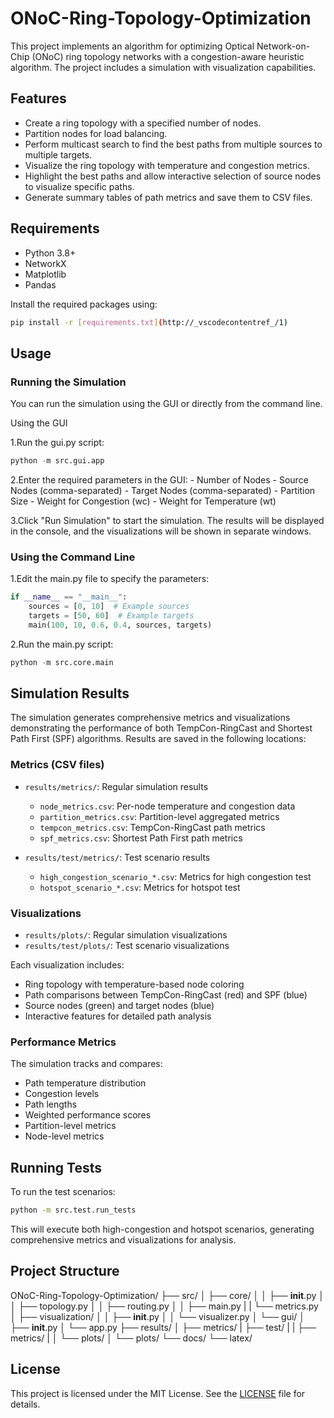 # ONoC-Ring-Topology-Optimization

This project implements an algorithm for optimizing Optical Network-on-Chip (ONoC) ring topology networks with a congestion-aware heuristic algorithm. The project includes a simulation with visualization capabilities.

## Features

- Create a ring topology with a specified number of nodes.
- Partition nodes for load balancing.
- Perform multicast search to find the best paths from multiple sources to multiple targets.
- Visualize the ring topology with temperature and congestion metrics.
- Highlight the best paths and allow interactive selection of source nodes to visualize specific paths.
- Generate summary tables of path metrics and save them to CSV files.

## Requirements

- Python 3.8+
- NetworkX
- Matplotlib
- Pandas

Install the required packages using:

```sh
pip install -r [requirements.txt](http://_vscodecontentref_/1)
```

## Usage

### Running the Simulation

You can run the simulation using the GUI or directly from the command line.

Using the GUI

1.Run the gui.py script:

```python
python -m src.gui.app
```

2.Enter the required parameters in the GUI:
    - Number of Nodes
    - Source Nodes (comma-separated)
    - Target Nodes (comma-separated)
    - Partition Size
    - Weight for Congestion (wc)
    - Weight for Temperature (wt)

3.Click "Run Simulation" to start the simulation. The results will be displayed in the console, and the visualizations will be shown in separate windows.

### Using the Command Line

1.Edit the main.py file to specify the parameters:

```python
if __name__ == "__main__":
    sources = [0, 10]  # Example sources
    targets = [50, 60]  # Example targets
    main(100, 10, 0.6, 0.4, sources, targets)
```

2.Run the main.py script:

```python
python -m src.core.main
```

## Simulation Results

The simulation generates comprehensive metrics and visualizations demonstrating the performance of both TempCon-RingCast and Shortest Path First (SPF) algorithms. Results are saved in the following locations:

### Metrics (CSV files)
- `results/metrics/`: Regular simulation results
  - `node_metrics.csv`: Per-node temperature and congestion data
  - `partition_metrics.csv`: Partition-level aggregated metrics
  - `tempcon_metrics.csv`: TempCon-RingCast path metrics
  - `spf_metrics.csv`: Shortest Path First path metrics

- `results/test/metrics/`: Test scenario results
  - `high_congestion_scenario_*.csv`: Metrics for high congestion test
  - `hotspot_scenario_*.csv`: Metrics for hotspot test

### Visualizations
- `results/plots/`: Regular simulation visualizations
- `results/test/plots/`: Test scenario visualizations

Each visualization includes:
- Ring topology with temperature-based node coloring
- Path comparisons between TempCon-RingCast (red) and SPF (blue)
- Source nodes (green) and target nodes (blue)
- Interactive features for detailed path analysis

### Performance Metrics
The simulation tracks and compares:
- Path temperature distribution
- Congestion levels
- Path lengths
- Weighted performance scores
- Partition-level metrics
- Node-level metrics

## Running Tests

To run the test scenarios:

```bash
python -m src.test.run_tests
```

This will execute both high-congestion and hotspot scenarios, generating comprehensive metrics and visualizations for analysis.

## Project Structure

ONoC-Ring-Topology-Optimization/
├── src/
│   ├── core/
│   │   ├── __init__.py
│   │   ├── topology.py
│   │   ├── routing.py
│   │   ├── main.py
|   |   └── metrics.py
│   ├── visualization/
│   │   ├── __init__.py
│   │   └── visualizer.py
│   └── gui/
│       ├── __init__.py
│       └── app.py
├── results/
│   ├── metrics/
|   ├── test/
|   |   ├── metrics/
|   │   └── plots/
│   └── plots/
└── docs/
    └── latex/

## License

This project is licensed under the MIT License. See the [LICENSE](./LICENSE) file for details.
